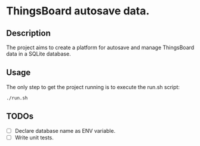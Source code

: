# ThingsBoard autosave data.

## Description

The project aims to create a platform for autosave and manage ThingsBoard data in a SQLite database.

## Usage

The only step to get the project running is to execute the run.sh script:
```
./run.sh
```

## TODOs

- [ ] Declare database name as ENV variable.
- [ ] Write unit tests.